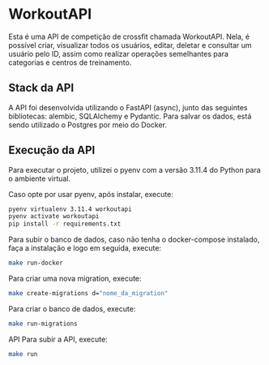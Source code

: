 # WorkoutAPI

Esta é uma API de competição de crossfit chamada WorkoutAPI. Nela, é possível criar, visualizar todos os usuários, editar, deletar e consultar um usuário pelo ID, assim como realizar operações semelhantes para categorias e centros de treinamento.

## Stack da API

A API foi desenvolvida utilizando o FastAPI (async), junto das seguintes bibliotecas: alembic, SQLAlchemy e Pydantic. Para salvar os dados, está sendo utilizado o Postgres por meio do Docker.

## Execução da API

Para executar o projeto, utilizei o pyenv com a versão 3.11.4 do Python para o ambiente virtual.

Caso opte por usar pyenv, após instalar, execute:

```bash
pyenv virtualenv 3.11.4 workoutapi
pyenv activate workoutapi
pip install -r requirements.txt
```
Para subir o banco de dados, caso não tenha o docker-compose instalado, faça a instalação e logo em seguida, execute:
```bash
make run-docker
```
Para criar uma nova migration, execute:
```bash
make create-migrations d="nome_da_migration"
```
Para criar o banco de dados, execute:
```bash
make run-migrations
```
API
Para subir a API, execute:
```bash
make run
```
